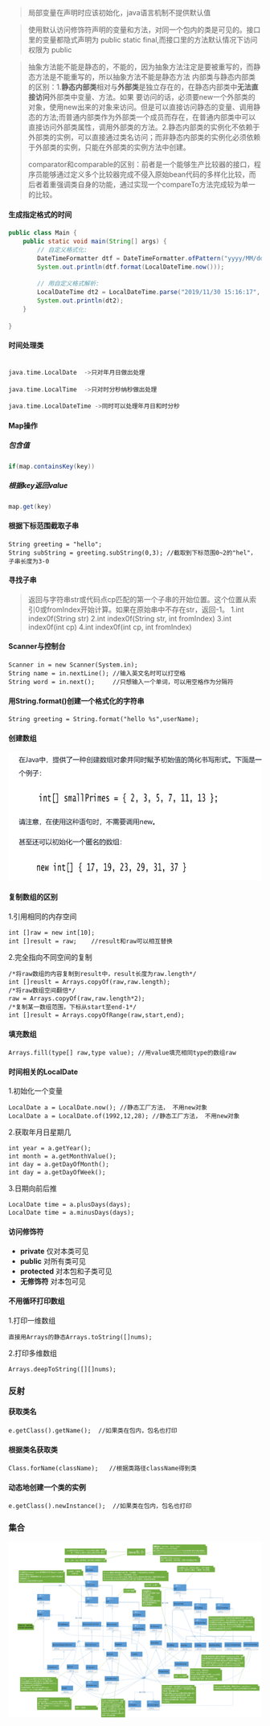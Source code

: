 >  局部变量在声明时应该初始化，java语言机制不提供默认值

> 使用默认访问修饰符声明的变量和方法，对同一个包内的类是可见的。接口里的变量都隐式声明为 public static final,而接口里的方法默认情况下访问权限为 public

> 抽象方法能不能是静态的，不能的，因为抽象方法注定是要被重写的，而静态方法是不能重写的，所以抽象方法不能是静态方法
> 内部类与静态内部类的区别：1.**静态内部类**相对与**外部类**是独立存在的，在静态内部类中**无法直接访问**外部类中变量、方法。如果 要访问的话，必须要new一个外部类的对象，使用new出来的对象来访问。但是可以直接访问静态的变量、调用静态的方法;而普通内部类作为外部类一个成员而存在，在普通内部类中可以直接访问外部类属性，调用外部类的方法。2.静态内部类的实例化不依赖于外部类的实例，可以直接通过类名访问；而非静态内部类的实例化必须依赖于外部类的实例，只能在外部类的实例方法中创建。
>
> comparator和comparable的区别：前者是一个能够生产比较器的接口，程序员能够通过定义多个比较器完成不侵入原始bean代码的多样化比较，而后者着重强调类自身的功能，通过实现一个compareTo方法完成较为单一的比较。

#### 生成指定格式的时间

```java
public class Main {
    public static void main(String[] args) {
        // 自定义格式化:
        DateTimeFormatter dtf = DateTimeFormatter.ofPattern("yyyy/MM/dd HH:mm:ss");
        System.out.println(dtf.format(LocalDateTime.now()));

        // 用自定义格式解析:
        LocalDateTime dt2 = LocalDateTime.parse("2019/11/30 15:16:17", dtf);
        System.out.println(dt2);
    }

}
```

#### 时间处理类

```c

java.time.LocalDate  ->只对年月日做出处理

java.time.LocalTime  ->只对时分秒纳秒做出处理

java.time.LocalDateTime ->同时可以处理年月日和时分秒
```

#### Map操作

##### 包含值

```java
if(map.containsKey(key))
```

##### 根据key返回value

```java
map.get(key)
```

#### 根据下标范围截取子串
```
String greeting = "hello";
String subString = greeting.subString(0,3); //截取到下标范围0~2的"hel"，子串长度为3-0
```

#### 寻找子串
> 返回与字符串str或代码点cp匹配的第一个子串的开始位置。这个位置从索引0或fromIndex开始计算。如果在原始串中不存在str，返回-1。
1.int index0f(String str)
2.int index0f(String str, int fromIndex)
3.int index0f(int cp)
4.int index0f(int cp, int fromIndex)

#### Scanner与控制台
```
Scanner in = new Scanner(System.in);
String name = in.nextLine(); //输入英文名时可以打空格
String word = in.next();     //只想输入一个单词，可以用空格作为分隔符
```
#### 用String.format()创建一个格式化的字符串
```
String greeting = String.format("hello %s",userName);
```
#### 创建数组
![](https://raw.githubusercontent.com/XiYuXu/MyPictures/master/20230912225625.png)



#### 复制数组的区别
1.引用相同的内存空间
```
int []raw = new int[10];
int []result = raw;    //result和raw可以相互替换
```
2.完全指向不同空间的复制
```
/*将raw数组的内容复制到result中，result长度为raw.length*/
int []reuslt = Arrays.copyOf(raw,raw.length);
/*将raw数组空间翻倍*/
raw = Arrays.copyOf(raw,raw.length*2);
/*复制某一数组范围，下标从start至end-1*/
int []result = Arrays.copyOfRange(raw,start,end);
```

#### 填充数组
```
Arrays.fill(type[] raw,type value); //用value填充相同type的数组raw
```

#### 时间相关的LocalDate
1.初始化一个变量
```
LocalDate a = LocalDate.now(); //静态工厂方法， 不用new对象
LocalDate a = LocalDate.of(1992,12,28); //静态工厂方法， 不用new对象
```
2.获取年月日星期几
```
int year = a.getYear();
int month = a.getMonthValue();
int day = a.getDayOfMonth();
int day = a.getDayOfWeek();
```
3.日期向前后推
```
LocalDate time = a.plusDays(days);
LocalDate time = a.minusDays(days);
```

#### 访问修饰符
- **private** 仅对本类可见
- **public** 对所有类可见
- **protected** 对本包和子类可见
- **无修饰符** 对本包可见


#### 不用循环打印数组
1.打印一维数组
```
直接用Arrays的静态Arrays.toString([]nums);
```
2.打印多维数组
```
Arrays.deepToString([][]nums);
```


### 反射
#### 获取类名
```
e.getClass().getName();  //如果类在包内，包名也打印
```
#### 根据类名获取类
```
Class.forName(className);   //根据类路径className得到类
```
#### 动态地创建一个类的实例
```
e.getClass().newInstance();  //如果类在包内，包名也打印
```

### 集合
![](https://raw.githubusercontent.com/XiYuXu/MyPictures/master/20230916002048.png)